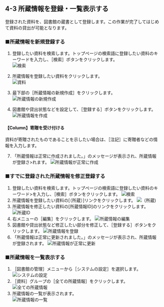 4-3 所蔵情報を登録・一覧表示する
--------------------------------

登録された資料を、図書館の蔵書として登録します。この作業が完了してはじめて資料の貸出が可能となります。

### ■所蔵情報を新規登録する

1. 登録したい資料を検索します。トップページの検索語に登録したい資料のキーワードを入力し、［検索］ボタンをクリックします。  
   ![検索](assets/images/image_operation_111.png)
2. 所蔵情報を登録したい資料をクリックします。  
   ![資料](assets/images/image_operation_113.png)
5. 最下部の［所蔵情報の新規作成］をクリックします。  
   ![所蔵情報の新規作成](assets/images/image_operation_119.png)
6. 図書館や貸出状態などを設定して、［登録する］ボタンをクリックします。  
   ![所蔵情報を作成](assets/images/image_operation_121.png)

	<div class="alert alert-success">
<h4 class="alert-heading">【Column】寄贈を受け付ける</h4>
資料が寄贈されたものであることを示したい場合は、［注記］に寄贈者などの情報を入力します。
	</div>

7. 「所蔵情報は正常に作成されました。」のメッセージが表示され、所蔵情報が登録さ>れます。
   ![所蔵情報が正常に作成](assets/images/image_operation_121_2.png)

### ■すでに登録された所蔵情報を修正登録する

1. 登録したい資料を検索します。トップページの検索語に登録したい資料のキーワード>を入力し、［検索］ボタンをクリックします。
   ![検索](assets/images/image_operation_111_u.png)
2. 所蔵情報を登録したい資料の[（所蔵）]リンクをクリックします。
   ![（所蔵)](assets/images/image_operation_112_u.png)
3. 所蔵情報を修正したい資料の[所蔵情報ID]のリンクをクリックします。
   ![所蔵ID](assets/images/image_operation_113_u.png) 
5. 右メニューの［編集］をクリックします。
   ![所蔵情報の編集](assets/images/image_operation_114_u.png)
6. 図書館や貸出状態など修正したい部分を修正して、［登録する］ボタンをクリックします。
   ![所蔵情報を登録](assets/images/image_operation_121_u.png)
7. 「所蔵情報は正常に更新されました。」のメッセージが表示され、所蔵情報が登録されます。
   ![所蔵情報が正常に更新](assets/images/image_operation_121_2_u.png)

### ■所蔵情報を一覧表示する

1. ［図書館の管理］メニューから［システムの設定］を選択します。  
   ![システムの設定](assets/images/image_operation_system_setup.png)
2. ［資料］グループの［全ての所蔵情報］をクリックします。  
   ![全ての所蔵情報](assets/images/image_operation_124.png)
3. 所蔵情報の一覧が表示されます。  
   ![所蔵情報の一覧](assets/images/image_operation_125.png)

